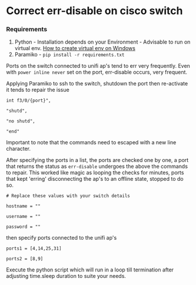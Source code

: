 # Correct err-disable on cisco switch

### Requirements
1. Python - Installation depends on your Environment - Advisable to run on virtual env. [How to create virtual env on Windows](https://youtu.be/HkhsvP6a0vk?si=2v6pHm-njx6-05D0)
2. Paramiko - `pip install -r requirements.txt`


Ports on the switch connected to unifi ap's tend to err very frequently. Even with `power inline never` set on the port, err-disable occurs, very frequent.

Applying Paramiko to ssh to the switch, shutdown the port then re-activate it tends to repair the issue

```
int f3/0/{port}",

"shutd",

"no shutd",

"end"

```
Important to note that the commands need to escaped with a new line character.

After specifying the ports in a list, the ports are checked one by one, a port that returns the status as `err-disable` undergoes the above the commands to repair.
This worked like magic as looping the checks for minutes, ports that kept 'erring' disconnecting the ap's to an offline state, stopped to do so.

```
# Replace these values with your switch details

hostname = ""

username = ""

password = ""

```
then specify ports connected to the unifi ap's

```
ports1 = [4,14,25,31]

ports2 = [8,9]

```
Execute the python script which will run in a loop till termination after adjusting time.sleep duration to suite your needs.
